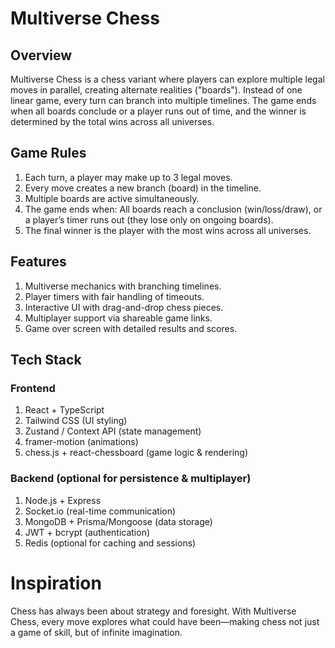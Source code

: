 # Multiverse Chess

## Overview

Multiverse Chess is a chess variant where players can explore multiple legal moves in parallel, creating alternate realities ("boards"). Instead of one linear game, every turn can branch into multiple timelines. The game ends when all boards conclude or a player runs out of time, and the winner is determined by the total wins across all universes.

## Game Rules

1. Each turn, a player may make up to 3 legal moves.
2. Every move creates a new branch (board) in the timeline.
3. Multiple boards are active simultaneously.
4. The game ends when: All boards reach a conclusion (win/loss/draw), or a player’s timer runs out (they lose only on ongoing boards).
5. The final winner is the player with the most wins across all universes.

## Features

1. Multiverse mechanics with branching timelines.
2. Player timers with fair handling of timeouts.
3. Interactive UI with drag-and-drop chess pieces.
4. Multiplayer support via shareable game links.
5. Game over screen with detailed results and scores.

## Tech Stack

### Frontend

1. React + TypeScript
2. Tailwind CSS (UI styling)
3. Zustand / Context API (state management)
4. framer-motion (animations)
5. chess.js + react-chessboard (game logic & rendering)

### Backend (optional for persistence & multiplayer)

1. Node.js + Express
2. Socket.io (real-time communication)
3. MongoDB + Prisma/Mongoose (data storage)
4. JWT + bcrypt (authentication)
5. Redis (optional for caching and sessions)

# Inspiration

Chess has always been about strategy and foresight. With Multiverse Chess, every move explores what could have been—making chess not just a game of skill, but of infinite imagination.
